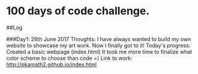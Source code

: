 # 100 days of code challenge.

##Log

###Day1: 26th June 2017
Thoughts: I have always wanted to build my own website to showcase my art work. Now I finally got to it!
Today's progress: Created a basic webpage (index.html) It took me more time to finalize what color scheme to choose than code =)
Link to work: http://pkamath2.github.io/index.html